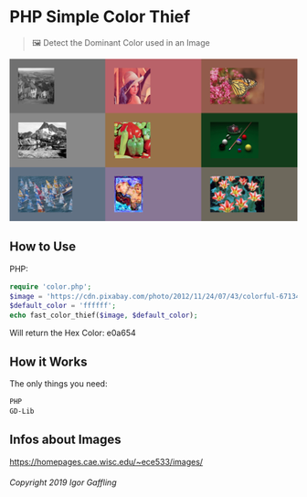 PHP Simple Color Thief
======================

> 🖼 Detect the Dominant Color used in an Image

![EXAMPLE](header.png)

How to Use
----------

PHP:

```php
require 'color.php';
$image = 'https://cdn.pixabay.com/photo/2012/11/24/07/43/colorful-67134_960_720.jpg'
$default_color = 'ffffff';
echo fast_color_thief($image, $default_color);
```

Will return the Hex Color: e0a654

How it Works
------------

The only things you need:

```sh
PHP
GD-Lib
```

Infos about Images
------------------

https://homepages.cae.wisc.edu/~ece533/images/

###### Copyright 2019 Igor Gaffling
